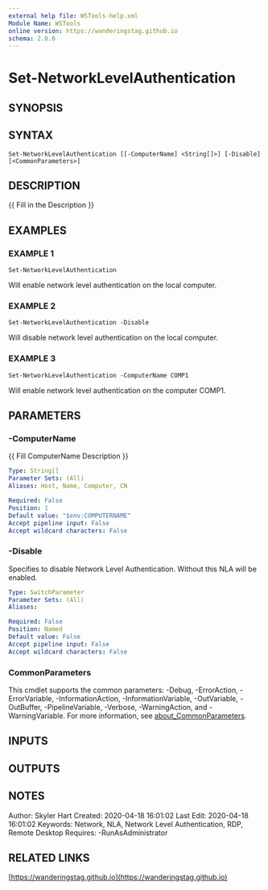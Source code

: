 ```yaml
---
external help file: WSTools-help.xml
Module Name: WSTools
online version: https://wanderingstag.github.io
schema: 2.0.0
---
```


# Set-NetworkLevelAuthentication

## SYNOPSIS

## SYNTAX

```
Set-NetworkLevelAuthentication [[-ComputerName] <String[]>] [-Disable] [<CommonParameters>]
```

## DESCRIPTION
{{ Fill in the Description }}

## EXAMPLES

### EXAMPLE 1
```
Set-NetworkLevelAuthentication
```

Will enable network level authentication on the local computer.

### EXAMPLE 2
```
Set-NetworkLevelAuthentication -Disable
```

Will disable network level authentication on the local computer.

### EXAMPLE 3
```
Set-NetworkLevelAuthentication -ComputerName COMP1
```

Will enable network level authentication on the computer COMP1.

## PARAMETERS

### -ComputerName
{{ Fill ComputerName Description }}

```yaml
Type: String[]
Parameter Sets: (All)
Aliases: Host, Name, Computer, CN

Required: False
Position: 1
Default value: "$env:COMPUTERNAME"
Accept pipeline input: False
Accept wildcard characters: False
```

### -Disable
Specifies to disable Network Level Authentication.
Without this NLA will be enabled.

```yaml
Type: SwitchParameter
Parameter Sets: (All)
Aliases:

Required: False
Position: Named
Default value: False
Accept pipeline input: False
Accept wildcard characters: False
```

### CommonParameters
This cmdlet supports the common parameters: -Debug, -ErrorAction, -ErrorVariable, -InformationAction, -InformationVariable, -OutVariable, -OutBuffer, -PipelineVariable, -Verbose, -WarningAction, and -WarningVariable. For more information, see [about_CommonParameters](http://go.microsoft.com/fwlink/?LinkID=113216).

## INPUTS

## OUTPUTS

## NOTES
Author: Skyler Hart
Created: 2020-04-18 16:01:02
Last Edit: 2020-04-18 16:01:02
Keywords: Network, NLA, Network Level Authentication, RDP, Remote Desktop
Requires:
    -RunAsAdministrator

## RELATED LINKS

[https://wanderingstag.github.io](https://wanderingstag.github.io)

